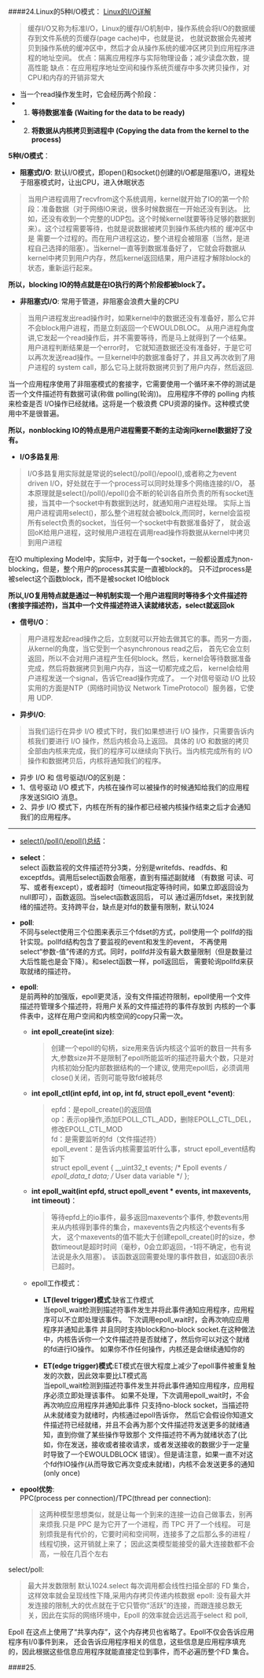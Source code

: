 
####24.Linux的5种I/O模式：
[Linux的I/O详解](https://segmentfault.com/a/1190000003063859)

  > 缓存I/O又称为标准I/O，Linux的缓存I/O机制中，操作系统会将I/O的数据缓存到文件系统的页缓存(page cache)中，也就是说，
   也就说数据会先被拷贝到操作系统的缓冲区中，然后才会从操作系统的缓冲区拷贝到应用程序进程的地址空间。
   优点：隔离应用程序与实际物理设备；减少读盘次数，提高性能
   缺点：在应用程序地址空间和操作系统页缓存中多次拷贝操作，对CPU和内存的开销非常大

* 当一个read操作发生时，它会经历两个阶段：
 * 1. __等待数据准备 (Waiting for the data to be ready)__
 * 2. __将数据从内核拷贝到进程中 (Copying the data from the kernel to the process)__

__5种I/O模式__：

* __阻塞式I/O__: 默认I/O模式，即open()和socket()创建的I/O都是阻塞I/O，进程处于阻塞模式时，让出CPU，进入休眠状态  

 > 当用户进程调用了recvfrom这个系统调用，kernel就开始了IO的第一个阶段：准备数据（对于网络IO来说，很多时候数据在一开始还没有到达。
  比如，还没有收到一个完整的UDP包。这个时候kernel就要等待足够的数据到来）。这个过程需要等待，也就是说数据被拷贝到操作系统内核的
  缓冲区中是 需要一个过程的。而在用户进程这边，整个进程会被阻塞（当然，是进程自己选择的阻塞）。当kernel一直等到数据准备好了，
  它就会将数据从kernel中拷贝到用户内存，然后kernel返回结果，用户进程才解除block的状态，重新运行起来。

 __所以，blocking IO的特点就是在IO执行的两个阶段都被block了。__
 
* __非阻塞式I/O__: 常用于管道，非阻塞会浪费大量的CPU  
 
 > 当用户进程发出read操作时，如果kernel中的数据还没有准备好，那么它并不会block用户进程，而是立刻返回一个EWOULDBLOC。
   从用户进程角度讲,它发起一个read操作后，并不需要等待，而是马上就得到了一个结果。用户进程判断结果是一个error时，
   它就知道数据还没有准备好，于是它可以再次发送read操作。一旦kernel中的数据准备好了，并且又再次收到了用户进程的
   system call，那么它马上就将数据拷贝到了用户内存，然后返回.

 当一个应用程序使用了非阻塞模式的套接字，它需要使用一个循环来不停的测试是否一个文件描述符有数据可读(称做 polling(轮询))。
 应用程序不停的 polling 内核来检查是否 I/O操作已经就绪。这将是一个极浪费 CPU资源的操作。这种模式使用中不是很普遍。
 
 __所以，nonblocking IO的特点是用户进程需要不断的主动询问kernel数据好了没有。__

* __I/O多路复用__:  

 > I/O多路复用实际就是常说的select()/poll()/epool(),或者称之为event driven I/O，好处就在于一个process可以同时处理多个网络连接的I/O，
  基本原理就是select()/poll()/epoll()会不断的轮训各自所负责的所有socket连接，当其中一个socket中有数据到达时，就通知用户进程处理。
  实际上当用户进程调用select()，那么整个进程就会被bolck,而同时，kernel会监视所有select负责的socket，当任何一个socket中有数据准备好了，
  就会返回oK给用户进程，这时候用户进程在调用read操作将数据从kernel中拷贝到用户进程
 
 在IO multiplexing Model中，实际中，对于每一个socket，一般都设置成为non-blocking，但是，整个用户的process其实是一直被block的。
 只不过process是被select这个函数block，而不是被socket IO给block

 __所以,I/O复用特点就是通过一种机制实现一个用户进程同时等待多个文件描述符(套接字描述符)，当其中一个文件描述符进入读就绪状态，select就返回ok__
 
* __信号I/O__：  

 > 用户进程发起read操作之后，立刻就可以开始去做其它的事。而另一方面，从kernel的角度，当它受到一个asynchronous read之后，
   首先它会立刻返回，所以不会对用户进程产生任何block。然后，kernel会等待数据准备完成，然后将数据拷贝到用户内存，当这一切都完成之后，
   kernel会给用户进程发送一个signal，告诉它read操作完成了。
   一个对信号驱动 I/O 比较实用的方面是NTP（网络时间协议 Network TimeProtocol）服务器，它使用 UDP.

* __异步I/O__:  

 > 当我们运行在异步 I/O 模式下时，我们如果想进行 I/O 操作，只需要告诉内核我们要进行 I/O 操作，然后内核会马上返回。
 具体的 I/O 和数据的拷贝全部由内核来完成，我们的程序可以继续向下执行。当内核完成所有的 I/O 操作和数据拷贝后，内核将通知我们的程序。
 
 * 异步 I/O 和  信号驱动I/O的区别是：
  * 1、信号驱动 I/O 模式下，内核在操作可以被操作的时候通知给我们的应用程序发送SIGIO 消息。
  * 2、异步 I/O 模式下，内核在所有的操作都已经被内核操作结束之后才会通知我们的应用程序。   
 
* * * 

* [select()/poll()/epoll()总结](http://www.cnblogs.com/Anker/p/3265058.html)：
 * __select__：  
  select 函数监视的文件描述符分3类，分别是writefds、readfds、和exceptfds。调用后select函数会阻塞，直到有描述副就绪
  （有数据 可读、可写、或者有except），或者超时（timeout指定等待时间，如果立即返回设为null即可），函数返回。当select函数返回后，
  可以 通过遍历fdset，来找到就绪的描述符。支持跨平台，缺点是对fd的数量有限制，默认1024

 * __poll__:  
  不同与select使用三个位图来表示三个fdset的方式，poll使用一个 pollfd的指针实现。pollfd结构包含了要监视的event和发生的event，
  不再使用select“参数-值”传递的方式。同时，pollfd并没有最大数量限制（但是数量过大后性能也是会下降）。和select函数一样，poll返回后，
  需要轮询pollfd来获取就绪的描述符。

 * __epoll__:  
  是前两种的加强版，epoll更灵活，没有文件描述符限制，epoll使用一个文件描述符管理多个描述符，将用户关系的文件描述符的事件存放到
  内核的一个事件表中，这样在用户空间和内核空间的copy只需一次。

    * __int epoll_create(int size)__:  
    
      > 创建一个epoll的句柄，size用来告诉内核这个监听的数目一共有多大,参数size并不是限制了epoll所能监听的描述符最大个数，只是对
      内核初始分配内部数据结构的一个建议, 使用完epoll后，必须调用close()关闭，否则可能导致fd被耗尽

    * __int epoll_ctl(int epfd, int op, int fd, struct epoll_event *event)__:  
    
      > epfd：是epoll_create()的返回值  
        op：表示op操作,添加EPOLL_CTL_ADD，删除EPOLL_CTL_DEL，修改EPOLL_CTL_MOD  
        fd：是需要监听的fd（文件描述符）  
        epoll_event：是告诉内核需要监听什么事，struct epoll_event结构如下  
            struct epoll_event {
              __uint32_t events;  /* Epoll events */
              epoll_data_t data;  /* User data variable */
            };
      
    * __int epoll_wait(int epfd, struct epoll_event * events, int maxevents, int timeout)__： 
    
      > 等待epfd上的io事件，最多返回maxevents个事件,   参数events用来从内核得到事件的集合，maxevents告之内核这个events有多大，
        这个maxevents的值不能大于创建epoll_create()时的size，参数timeout是超时时间（毫秒，0会立即返回，-1将不确定，也有说法说是永久阻塞）。
        该函数返回需要处理的事件数目，如返回0表示已超时。
    
    * epoll工作模式：
      * __LT(level trigger)模式__:缺省工作模式   
        当epoll_wait检测到描述符事件发生并将此事件通知应用程序，应用程序可以不立即处理该事件。
        下次调用epoll_wait时，会再次响应应用程序并通知此事件
        并且同时支持block和no-block socket.在这种做法中，内核告诉你一个文件描述符是否就绪了，然后你可以对这个就绪的fd进行IO操作。
        如果你不作任何操作，内核还是会继续通知你的
        
      * __ET(edge trigger)模式__:ET模式在很大程度上减少了epoll事件被重复触发的次数，因此效率要比LT模式高       
        当epoll_wait检测到描述符事件发生并将此事件通知应用程序，应用程序必须立即处理该事件。
        如果不处理，下次调用epoll_wait时，不会再次响应应用程序并通知此事件
        只支持no-block socket，当描述符从未就绪变为就绪时，内核通过epoll告诉你， 然后它会假设你知道文件描述符已经就绪，并且不会再为那个文件描述符发送更多的就绪通知，直到你做了某些操作导致那个
        文件描述符不再为就绪状态了(比如，你在发送，接收或者接收请求，或者发送接收的数据少于一定量时导致了一个EWOULDBLOCK 错误）。但是请注意，如果一直不对这个fd作IO操作(从而导致它再次变成未就绪)，内核不会发送更多的通知(only once)

* __epool优势__:  
 PPC(process per connection)/TPC(thread per connection):    
   
  > 这两种模型思想类似，就是让每一个到来的连接一边自己做事去，别再来烦我.只是 PPC 是为它开了一个进程，而 TPC 开了一个线程。
   可是别烦我是有代价的，它要时间和空间啊，连接多了之后那么多的进程 / 线程切换，这开销就上来了；
   因此这类模型能接受的最大连接数都不会高，一般在几百个左右

 select/poll:  
   
  > 最大并发数限制 默认1024.select 每次调用都会线性扫描全部的 FD 集合，这样效率就会呈现线性下降,采用内存拷贝传递内核数据
  epoll: 没有最大并发连接的限制,大的优点就在于它只管你“活跃”的连接，而跟连接总数无关，因此在实际的网络环境中，Epoll 的效率就会远远高于select 和 poll, 
   
 Epoll 在这点上使用了“共享内存”，这个内存拷贝也省略了。Epoll不仅会告诉应用程序有I/0事件到来，
 还会告诉应用程序相关的信息，这些信息是应用程序填充的，因此根据这些信息应用程序就能直接定位到事件，而不必遍历整个FD 集合。
   
####25.
